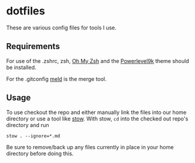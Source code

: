 # dotfiles
These are various config files for tools I use. 

## Requirements

For use of the .zshrc, zsh, [Oh My Zsh](http://ohmyz.sh/) and the [Powerlevel9k](https://github.com/bhilburn/powerlevel9k) theme should be installed.

For the .gitconfig [meld](http://meldmerge.org/) is the merge tool.

## Usage

To use checkout the repo and either manually link the files into our home directory or use a tool like [stow](https://www.gnu.org/software/stow/).  With stow, `cd` into the checked out repo's directory and run 

```
stow . --ignore=*.md
```

Be sure to remove/back up any files currently in place in your home directory before doing this.
